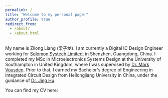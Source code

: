 ```yaml
---
permalink: /
title: "Welcome to my personal page!"
author_profile: true
redirect_from: 
  - /about/
  - /about.html
---
```


My name is Zilong Liang (梁子龙). I am currently a Digital IC Design Engineer working for [Solomon Systech Limited](https://www.solomon-systech.com/), in Shenzhen, Guangdong, China. I completed my MSc in Microelectronics Systems Design at the University of Southampton in United Kingdom, where I was supervised by [Dr. Mark Vousden](https://www.southampton.ac.uk/people/5xnt9q/doctor-mark-vousden). Prior to that, I earned my Bachelor's degree of Engineering in Integrated Circuit Design from Heilongjiang University in China, under the guidance of [Dr. Jing Hu](https://dzgc.hlju.edu.cn/info/1068/2010.htm).

You can find my CV here:

